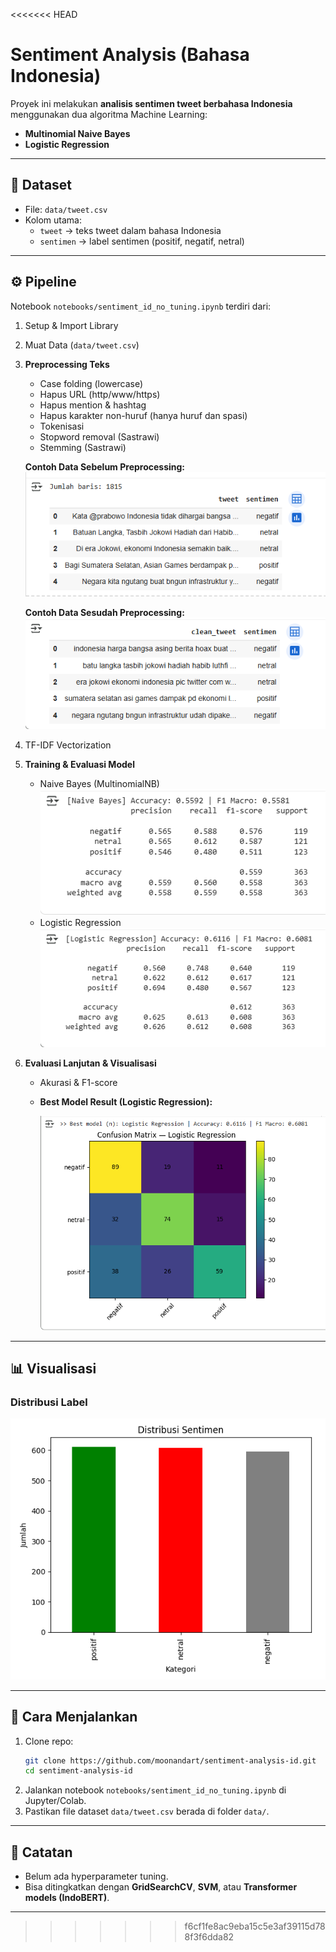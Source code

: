<<<<<<< HEAD
# Sentiment Analysis (Bahasa Indonesia)

Proyek ini melakukan **analisis sentimen tweet berbahasa Indonesia** menggunakan dua algoritma Machine Learning:  
- **Multinomial Naive Bayes**  
- **Logistic Regression**

---

## 📂 Dataset
- File: `data/tweet.csv`  
- Kolom utama:
  - `tweet` → teks tweet dalam bahasa Indonesia  
  - `sentimen` → label sentimen (positif, negatif, netral)  

---

## ⚙️ Pipeline
Notebook `notebooks/sentiment_id_no_tuning.ipynb` terdiri dari:  

1. Setup & Import Library  
2. Muat Data (`data/tweet.csv`)  
3. **Preprocessing Teks**  
   - Case folding (lowercase)  
   - Hapus URL (http/www/https)  
   - Hapus mention & hashtag  
   - Hapus karakter non-huruf (hanya huruf dan spasi)  
   - Tokenisasi  
   - Stopword removal (Sastrawi)  
   - Stemming (Sastrawi)  

   **Contoh Data Sebelum Preprocessing:**  
   ![Data Sebelum Processing](results/Data_sebelum_processing.png)  

   **Contoh Data Sesudah Preprocessing:**  
   ![Data Sesudah Processing](results/Data_setelah_processing.png)  

4. TF-IDF Vectorization  
5. **Training & Evaluasi Model**  
   - Naive Bayes (MultinomialNB)  
     ![Naive Bayes Report](results/naive_bayes.png)  
   - Logistic Regression  
     ![Logistic Regression Report](results/regression.png)  
6. **Evaluasi Lanjutan & Visualisasi**  
   - Akurasi & F1-score  
     
   - **Best Model Result (Logistic Regression):**
     
     ![Best Model Confusion Matrix](results/best_model.png)

---

## 📊 Visualisasi

  

### Distribusi Label


![Distribusi Sentimen](results/distribution.png)  

---

## 🚀 Cara Menjalankan
1. Clone repo:
   ```bash
   git clone https://github.com/moonandart/sentiment-analysis-id.git
   cd sentiment-analysis-id
   ```
2. Jalankan notebook `notebooks/sentiment_id_no_tuning.ipynb` di Jupyter/Colab.  
3. Pastikan file dataset `data/tweet.csv` berada di folder `data/`.  

---

## 📌 Catatan
- Belum ada hyperparameter tuning.  
- Bisa ditingkatkan dengan **GridSearchCV**, **SVM**, atau **Transformer models (IndoBERT)**.  

---

>>>>>>> f6cf1fe8ac9eba15c5e3af39115d788f3f6dda82
